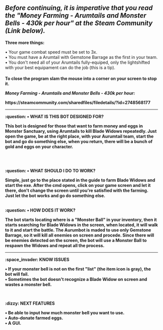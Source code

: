 <h2 text-align: center><i> Before continuing, it is imperative that you read the "Money Farming - Arumtails and Monster Bells - 430k per hour" at the Steam Community (Link below). </i></h3>

<p><strong> Three more things: </strong></p>
<p>    • Your game combat speed must be set to 3x.
    <br>
       • You must have a Arumtail with Gemstone Barrage as the first in your team.
    <br>
       • You don't need all of your Arumtails fully-equiped, only the lightshifted with your best equipament can do the job (this is a tip).
</p> 

<h4>To close the program slam the mouse into a corner on your screen to stop it.
    

<p><i><strong>Money Farming - Arumtails and Monster Bells - 430k per hour: </strong></i></p> 
https://steamcommunity.com/sharedfiles/filedetails/?id=2748568177

<hr></hr>

<p><strong>:question: • WHAT IS THIS BOT DESIGNED FOR? </strong></p>
<p> This bot is designed for those that want to farm money and eggs in Monster Sanctuary, using Arumtails to kill Blade Widows repeatedly. Just open the game, be at the right place, with your Aurumtail team, start the bot and go do something else, when you return, there will be a bunch of gold and eggs on your character. </p>
<br></br>
<p><strong>:question: • WHAT SHOULD I DO TO WORK? </strong></p>
<p> Simple, just go to the place stated in the guide to farm Blade Widows and start the exe. After the cmd opens, click on your game screen and let it there, don't change the screen until you're satisfied with the farming. Just let the bot works and go do something else.
<br></br>
<p><strong>:question: • HOW DOES IT WORK? </strong></p>
<p> The bot starts locating where is a "Monster Ball" in your inventory, then it starts searching for Blade Widows in the screen, when located, it will walk to it and start the battle. The Aurumbot is maded to use only Gemstone Barrage, so it will kill all enemies on screen and procede. Since there will be enemies detected on the screen, the bot will use a Monster Ball to respawn the Widows and repeat all the process. <p>
    
 <hr></hr>
 
<p><strong>:space_invader: KNOW ISSUES </strong></p>
    <p>  • If your monster bell is not on the first "list" (the item icon is gray), the bot will fail.
        <br>
         • Sometimes the bot doesn't recognize a Blade Widow on screen and wastes a monster bell.
    </p>
 <br>
<p><strong>:dizzy: NEXT FEATURES </strong></p>
     <p>  • Be able to input how much monster bell you want to use.
        <br>
          • Auto-donate farmed eggs.
    <br>
          • A GUI.
  </p>

